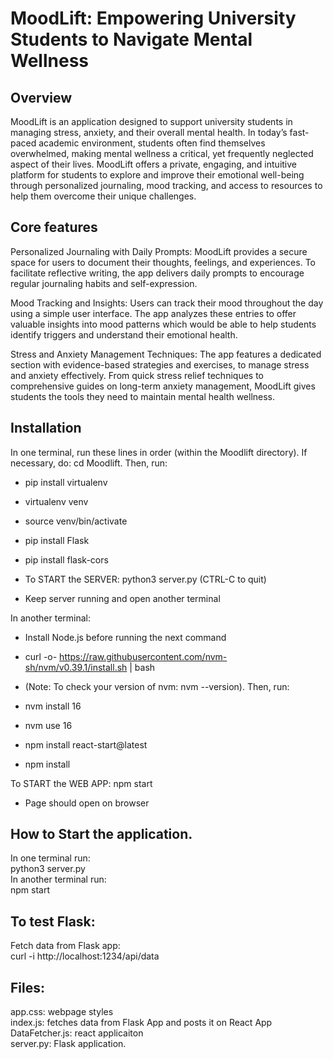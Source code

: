 # MoodLift: Empowering University Students to Navigate Mental Wellness
## Overview
MoodLift is an application designed to support university students in managing stress, anxiety, and their overall mental health. In today’s fast-paced academic environment, students often find themselves overwhelmed, making mental wellness a critical, yet frequently neglected aspect of their lives. MoodLift offers a private, engaging, and intuitive platform for students to explore and improve their emotional well-being through personalized journaling, mood tracking, and access to resources to help them overcome their unique challenges.

## Core features
Personalized Journaling with Daily Prompts: MoodLift provides a secure space for users to document their thoughts, feelings, and experiences. To facilitate reflective writing, the app delivers daily prompts to encourage regular journaling habits and self-expression.

Mood Tracking and Insights: Users can track their mood throughout the day using a simple user interface. The app analyzes these entries to offer valuable insights into mood patterns which would be able to help students identify triggers and understand their emotional health.

Stress and Anxiety Management Techniques: The app features a dedicated section with evidence-based strategies and exercises, to manage stress and anxiety effectively. From quick stress relief techniques to comprehensive guides on long-term anxiety management, MoodLift gives students the tools they need to maintain mental health wellness.

## Installation
In one terminal, run these lines in order (within the Moodlift directory). If necessary, do: cd Moodlift. Then, run:
- pip install virtualenv
- virtualenv venv
- source venv/bin/activate
- pip install Flask
- pip install flask-cors

- To START the SERVER:
python3 server.py
(CTRL-C to quit)
- Keep server running and open another terminal

In another terminal:
- Install Node.js before running the next command
  
- curl -o- https://raw.githubusercontent.com/nvm-sh/nvm/v0.39.1/install.sh | bash
- (Note: To check your version of nvm: nvm --version). Then, run:
- nvm install 16
- nvm use 16
- npm install react-start@latest
- npm install

To START the WEB APP:
npm start 
- Page should open on browser

## How to Start the application.
In one terminal run: <br>
python3 server.py  <br>
In another terminal run: <br>
npm start <br>

## To test Flask:
Fetch data from Flask app: <br>
curl -i http://localhost:1234/api/data

## Files:
app.css: webpage styles <br>
index.js: fetches data from Flask App and posts it on React App <br>
DataFetcher.js: react applicaiton <br>
server.py: Flask application. <br>

